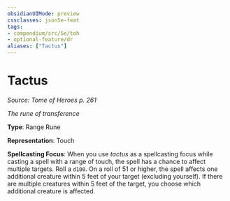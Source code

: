 ```yaml
---
obsidianUIMode: preview
cssclasses: json5e-feat
tags:
- compendium/src/5e/toh
- optional-feature/dr
aliases: ["Tactus"]
---
```

# Tactus
*Source: Tome of Heroes p. 261*  

*The rune of transference*

**Type**: Range Rune

**Representation**: Touch

**Spellcasting Focus**: When you use *tactus* as a spellcasting focus while casting a spell with a range of touch, the spell has a chance to affect multiple targets. Roll a `d100`. On a roll of 51 or higher, the spell affects one additional creature within 5 feet of your target (excluding yourself). If there are multiple creatures within 5 feet of the target, you choose which additional creature is affected.